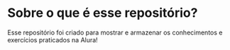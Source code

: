 # Sobre o que é esse repositório?

Esse repositório foi criado para mostrar e armazenar os conhecimentos e exercícios praticados na Alura!
